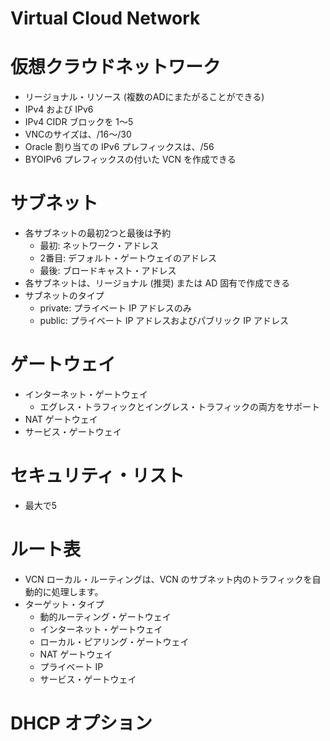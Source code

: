 # Virtual Cloud Network
# 仮想クラウドネットワーク
- リージョナル・リソース (複数のADにまたがることができる)
- IPv4 および IPv6
- IPv4 CIDR ブロックを 1～5
- VNCのサイズは、/16～/30
- Oracle 割り当ての IPv6 プレフィックスは、/56
- BYOIPv6 プレフィックスの付いた VCN を作成できる
# サブネット
- 各サブネットの最初2つと最後は予約
  - 最初: ネットワーク・アドレス
  - 2番目: デフォルト・ゲートウェイのアドレス
  - 最後: ブロードキャスト・アドレス
- 各サブネットは、リージョナル (推奨) または AD 固有で作成できる
- サブネットのタイプ
  - private: プライベート IP アドレスのみ
  - public: プライベート IP アドレスおよびパブリック IP アドレス
# ゲートウェイ
- インターネット・ゲートウェイ
  - エグレス・トラフィックとイングレス・トラフィックの両方をサポート
- NAT ゲートウェイ
- サービス・ゲートウェイ
# セキュリティ・リスト
- 最大で5
# ルート表
- VCN ローカル・ルーティングは、VCN のサブネット内のトラフィックを自動的に処理します。
- ターゲット・タイプ
  - 動的ルーティング・ゲートウェイ
  - インターネット・ゲートウェイ
  - ローカル・ピアリング・ゲートウェイ
  - NAT ゲートウェイ
  - プライベート IP
  - サービス・ゲートウェイ
# DHCP オプション
